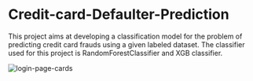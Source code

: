 # Credit-card-Defaulter-Prediction

This project aims at developing a classification model for the problem of predicting credit card frauds using a given labeled dataset. The classifier used for this project is RandomForestClassifier and XGB classifier.


![login-page-cards](https://user-images.githubusercontent.com/95535309/201669726-ab291a49-f82f-4180-a03a-8075bc85d2b4.jpg)

